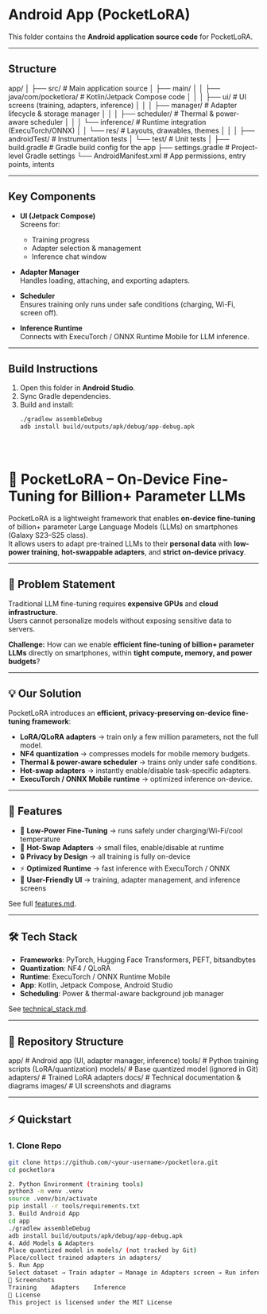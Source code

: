 # Android App (PocketLoRA)

This folder contains the **Android application source code** for PocketLoRA.

---

## Structure

app/
│
├── src/ # Main application source
│ ├── main/
│ │ ├── java/com/pocketlora/ # Kotlin/Jetpack Compose code
│ │ │ ├── ui/ # UI screens (training, adapters, inference)
│ │ │ ├── manager/ # Adapter lifecycle & storage manager
│ │ │ ├── scheduler/ # Thermal & power-aware scheduler
│ │ │ └── inference/ # Runtime integration (ExecuTorch/ONNX)
│ │ └── res/ # Layouts, drawables, themes
│ │
│ ├── androidTest/ # Instrumentation tests
│ └── test/ # Unit tests
│
├── build.gradle # Gradle build config for the app
├── settings.gradle # Project-level Gradle settings
└── AndroidManifest.xml # App permissions, entry points, intents



---

## Key Components

- **UI (Jetpack Compose)**  
  Screens for:
  - Training progress  
  - Adapter selection & management  
  - Inference chat window  

- **Adapter Manager**  
  Handles loading, attaching, and exporting adapters.

- **Scheduler**  
  Ensures training only runs under safe conditions (charging, Wi-Fi, screen off).

- **Inference Runtime**  
  Connects with ExecuTorch / ONNX Runtime Mobile for LLM inference.

---

## Build Instructions

1. Open this folder in **Android Studio**.  
2. Sync Gradle dependencies.  
3. Build and install:  
   ```bash
   ./gradlew assembleDebug
   adb install build/outputs/apk/debug/app-debug.apk





# 📱 PocketLoRA – On-Device Fine-Tuning for Billion+ Parameter LLMs

PocketLoRA is a lightweight framework that enables **on-device fine-tuning** of billion+ parameter Large Language Models (LLMs) on smartphones (Galaxy S23–S25 class).  
It allows users to adapt pre-trained LLMs to their **personal data** with **low-power training**, **hot-swappable adapters**, and **strict on-device privacy**.

---

## 🚩 Problem Statement

Traditional LLM fine-tuning requires **expensive GPUs** and **cloud infrastructure**.  
Users cannot personalize models without exposing sensitive data to servers.  

**Challenge:** How can we enable **efficient fine-tuning of billion+ parameter LLMs** directly on smartphones, within **tight compute, memory, and power budgets**?

---

## 💡 Our Solution

PocketLoRA introduces an **efficient, privacy-preserving on-device fine-tuning framework**:

- **LoRA/QLoRA adapters** → train only a few million parameters, not the full model.  
- **NF4 quantization** → compresses models for mobile memory budgets.  
- **Thermal & power-aware scheduler** → trains only under safe conditions.  
- **Hot-swap adapters** → instantly enable/disable task-specific adapters.  
- **ExecuTorch / ONNX Mobile runtime** → optimized inference on-device.  

---

## 🌟 Features

- 🔋 **Low-Power Fine-Tuning** → runs safely under charging/Wi-Fi/cool temperature  
- 🔌 **Hot-Swap Adapters** → small files, enable/disable at runtime  
- 🔒 **Privacy by Design** → all training is fully on-device  
- ⚡ **Optimized Runtime** → fast inference with ExecuTorch / ONNX  
- 📱 **User-Friendly UI** → training, adapter management, and inference screens  

See full [features.md](docs/features.md).

---

## 🛠️ Tech Stack

- **Frameworks**: PyTorch, Hugging Face Transformers, PEFT, bitsandbytes  
- **Quantization**: NF4 / QLoRA  
- **Runtime**: ExecuTorch / ONNX Runtime Mobile  
- **App**: Kotlin, Jetpack Compose, Android Studio  
- **Scheduling**: Power & thermal-aware background job manager  

See [technical_stack.md](docs/technical_stack.md).

---

## 📂 Repository Structure

app/ # Android app (UI, adapter manager, inference)
tools/ # Python training scripts (LoRA/quantization)
models/ # Base quantized model (ignored in Git)
adapters/ # Trained LoRA adapters
docs/ # Technical documentation & diagrams
images/ # UI screenshots and diagrams



---

## ⚡ Quickstart

### 1. Clone Repo
```bash
git clone https://github.com/<your-username>/pocketlora.git
cd pocketlora

2. Python Environment (training tools)
python3 -m venv .venv
source .venv/bin/activate
pip install -r tools/requirements.txt
3. Build Android App
cd app
./gradlew assembleDebug
adb install build/outputs/apk/debug/app-debug.apk
4. Add Models & Adapters
Place quantized model in models/ (not tracked by Git)
Place/collect trained adapters in adapters/
5. Run App
Select dataset → Train adapter → Manage in Adapters screen → Run inference
📸 Screenshots
Training	Adapters	Inference
📜 License
This project is licensed under the MIT License